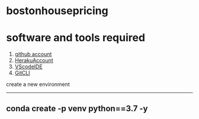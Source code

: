 # bostonhousepricing

# software and tools required


1. [github account](https://github.com/)
2. [HerakuAccount](https://www.heroku.com/)
3. [VScodeIDE](https://code.visualstudio.com/)
4. [GitCLI](https://git-scm.com/book/en/v2/Getting-Started-The-Command-Line)

create a new environment

---
conda create -p venv python==3.7 -y
---